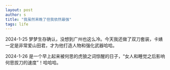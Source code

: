 ```yaml
---
layout: post
author: s
title: "我虽然来晚了但我依然最强"
tags: life
---
```


2024-1-25
梦梦生存确认，没想到广州也这么冷。今天我还做了双刀套装，卡婊一定是非常爱山田君，才为他打造人物和强化武器哈哈。

2024-1-26
是一个早上起来被何思的虎狼之词惊醒的日子，“女人和睡觉之后影响何思拔刀的速度”！哈哈哈。

